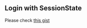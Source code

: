 ## Login with SessionState

Please check [this gist](https://gist.github.com/tvst/036da038ab3e999a64497f42de966a92)